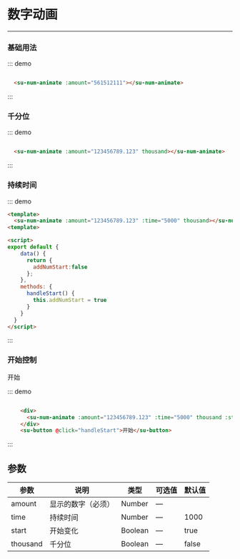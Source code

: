 <style>
  .w__tag{
    margin-right: 10px;
  }
</style>

# 数字动画
----
### 基础用法

<div class="demo-block">
  <su-num-animate :amount="3000"></su-num-animate>
</div>

::: demo
```html

  <su-num-animate :amount="561512111"></su-num-animate>

```
:::

### 千分位
<div class="demo-block">
  <su-num-animate :amount="123456789.123" thousand></su-num-animate>
</div>

::: demo
```html

  <su-num-animate :amount="123456789.123" thousand></su-num-animate>

```
:::


### 持续时间

<div class="demo-block">
  <su-num-animate :amount="123456789.123" :time="5000" thousand></su-num-animate>
</div>

::: demo
```html
<template>
  <su-num-animate :amount="123456789.123" :time="5000" thousand></su-num-animate>
<template>

<script>
export default {
    data() {
      return {
        addNumStart:false
      };
    },
    methods: {
      handleStart() {
        this.addNumStart = true
      }
    }
  }
</script>

```
:::


### 开始控制

<div class="demo-block">
  <div>
    <su-num-animate :amount="123456789.123" :time="5000" thousand :start="addNumStart"></su-num-animate>
  </div>
  <su-button @click="handleStart">开始</su-button>
</div>

::: demo
```html

    <div>
      <su-num-animate :amount="123456789.123" :time="5000" thousand :start="addNumStart"></su-num-animate>
    </div>
    <su-button @click="handleStart">开始</su-button>

```
:::



<script>
export default {
    data() {
      return {
        addNumStart:false
      };
    },
    methods: {
      handleStart() {
        this.addNumStart = true
      }
    }
  }
</script>
</div>



## 参数

| 参数      | 说明          | 类型      | 可选值                           | 默认值  |
|---------- |-------------- |---------- |--------------------------------  |-------- |
| amount | 显示的数字（必须） | Number | — |  |
| time | 持续时间 | Number | — | 1000 |
| start | 开始变化 | Boolean | — | true |
| thousand | 千分位 | Boolean | — | false |


